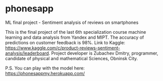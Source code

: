 # phonesapp
ML final project - Sentiment analysis of reviews on smartphones

This is the final project of the last 6th specialization course machine learning and data analysis from Yandex and MIPT. The accuracy of predictions on customer feedback is 98%. Link to Kaggle: https://www.kaggle.com/c/product-reviews-sentiment-analysis/leaderboard. Project developer is Zubachev Dmitry, programmer, candidate of physical and mathematical Sciences, Obninsk City.

P.S. You can play with the model here: https://phonesappmy.herokuapp.com/
